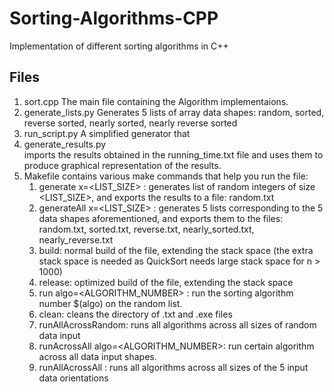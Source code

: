 # Sorting-Algorithms-CPP
Implementation of different sorting algorithms in C++

## Files
1. sort.cpp
   The main file containing the Algorithm implementaions.  
2. generate_lists.py
   Generates 5 lists of array data shapes: random, sorted, reverse sorted, nearly sorted, nearly reverse sorted
3. run_script.py
   A simplified generator that 
4. generate_results.py  
   imports the results obtained in the running_time.txt file and uses them to produce graphical representation of the results.
5. Makefile
   contains various make commands that help you run the file:
   1. generate x=<LIST_SIZE> : generates list of random integers of size <LIST_SIZE>, and exports the results to a file: random.txt  
   2. generateAll x=<LIST_SIZE> : generates 5 lists corresponding to the 5 data shapes aforementioned, and exports them to the files: random.txt, sorted.txt, reverse.txt, nearly_sorted.txt, nearly_reverse.txt
   3. build: normal build of the file, extending the stack space (the extra stack space is needed as QuickSort needs large stack space for n > 1000)
   4. release: optimized build of the file, extending the stack space
   5. run algo=<ALGORITHM_NUMBER> : run the sorting algorithm number $(algo) on the random list.
   6. clean: cleans the directory of .txt and .exe files
   7. runAllAcrossRandom: runs all algorithms across all sizes of random data input
   8. runAcrossAll algo=<ALGORITHM_NUMBER>: run certain algorithm across all data input shapes.
   9. runAllAcrossAll : runs all algorithms across all sizes of the 5 input data orientations

